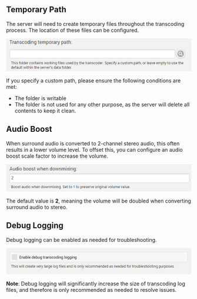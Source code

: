 ## Temporary Path

The server will need to create temporary files throughout the transcoding process. The location of these files can be configured.

![](images/server/transcoding2.png)

If you specify a custom path, please ensure the following conditions are met:

* The folder is writable
* The folder is not used for any other purpose, as the server will delete all contents to keep it clean.


## Audio Boost

When surround audio is converted to 2-channel stereo audio, this often results in a lower volume level. To offset this, you can configure an audio boost scale factor to increase the volume.

![](images/server/transcoding3.png)

The default value is **2**, meaning the volume will be doubled when converting surround audio to stereo.


## Debug Logging

Debug logging can be enabled as needed for troubleshooting.

![](images/server/transcoding4.png)

**Note**: Debug logging will significantly increase the size of transcoding log files, and therefore is only recommended as needed to resolve issues.
